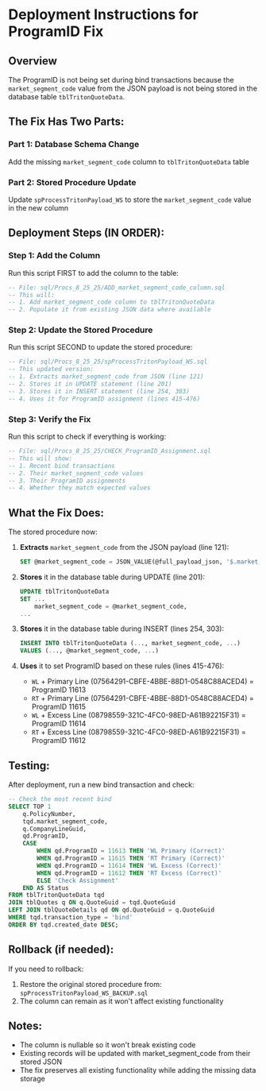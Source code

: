# Deployment Instructions for ProgramID Fix

## Overview
The ProgramID is not being set during bind transactions because the `market_segment_code` value from the JSON payload is not being stored in the database table `tblTritonQuoteData`.

## The Fix Has Two Parts:

### Part 1: Database Schema Change
Add the missing `market_segment_code` column to `tblTritonQuoteData` table

### Part 2: Stored Procedure Update  
Update `spProcessTritonPayload_WS` to store the `market_segment_code` value in the new column

## Deployment Steps (IN ORDER):

### Step 1: Add the Column
Run this script FIRST to add the column to the table:
```sql
-- File: sql/Procs_8_25_25/ADD_market_segment_code_column.sql
-- This will:
-- 1. Add market_segment_code column to tblTritonQuoteData
-- 2. Populate it from existing JSON data where available
```

### Step 2: Update the Stored Procedure
Run this script SECOND to update the stored procedure:
```sql
-- File: sql/Procs_8_25_25/spProcessTritonPayload_WS.sql
-- This updated version:
-- 1. Extracts market_segment_code from JSON (line 121)
-- 2. Stores it in UPDATE statement (line 201)
-- 3. Stores it in INSERT statement (line 254, 303)
-- 4. Uses it for ProgramID assignment (lines 415-476)
```

### Step 3: Verify the Fix
Run this script to check if everything is working:
```sql
-- File: sql/Procs_8_25_25/CHECK_ProgramID_Assignment.sql
-- This will show:
-- 1. Recent bind transactions
-- 2. Their market_segment_code values
-- 3. Their ProgramID assignments
-- 4. Whether they match expected values
```

## What the Fix Does:

The stored procedure now:
1. **Extracts** `market_segment_code` from the JSON payload (line 121):
   ```sql
   SET @market_segment_code = JSON_VALUE(@full_payload_json, '$.market_segment_code');
   ```

2. **Stores** it in the database table during UPDATE (line 201):
   ```sql
   UPDATE tblTritonQuoteData
   SET ...
       market_segment_code = @market_segment_code,
   ...
   ```

3. **Stores** it in the database table during INSERT (lines 254, 303):
   ```sql
   INSERT INTO tblTritonQuoteData (..., market_segment_code, ...)
   VALUES (..., @market_segment_code, ...)
   ```

4. **Uses** it to set ProgramID based on these rules (lines 415-476):
   - `WL` + Primary Line (07564291-CBFE-4BBE-88D1-0548C88ACED4) = ProgramID 11613
   - `RT` + Primary Line (07564291-CBFE-4BBE-88D1-0548C88ACED4) = ProgramID 11615
   - `WL` + Excess Line (08798559-321C-4FC0-98ED-A61B92215F31) = ProgramID 11614
   - `RT` + Excess Line (08798559-321C-4FC0-98ED-A61B92215F31) = ProgramID 11612

## Testing:

After deployment, run a new bind transaction and check:
```sql
-- Check the most recent bind
SELECT TOP 1
    q.PolicyNumber,
    tqd.market_segment_code,
    q.CompanyLineGuid,
    qd.ProgramID,
    CASE 
        WHEN qd.ProgramID = 11613 THEN 'WL Primary (Correct)'
        WHEN qd.ProgramID = 11615 THEN 'RT Primary (Correct)'
        WHEN qd.ProgramID = 11614 THEN 'WL Excess (Correct)'
        WHEN qd.ProgramID = 11612 THEN 'RT Excess (Correct)'
        ELSE 'Check Assignment'
    END AS Status
FROM tblTritonQuoteData tqd
JOIN tblQuotes q ON q.QuoteGuid = tqd.QuoteGuid
LEFT JOIN tblQuoteDetails qd ON qd.QuoteGuid = q.QuoteGuid
WHERE tqd.transaction_type = 'bind'
ORDER BY tqd.created_date DESC;
```

## Rollback (if needed):
If you need to rollback:
1. Restore the original stored procedure from: `spProcessTritonPayload_WS_BACKUP.sql`
2. The column can remain as it won't affect existing functionality

## Notes:
- The column is nullable so it won't break existing code
- Existing records will be updated with market_segment_code from their stored JSON
- The fix preserves all existing functionality while adding the missing data storage